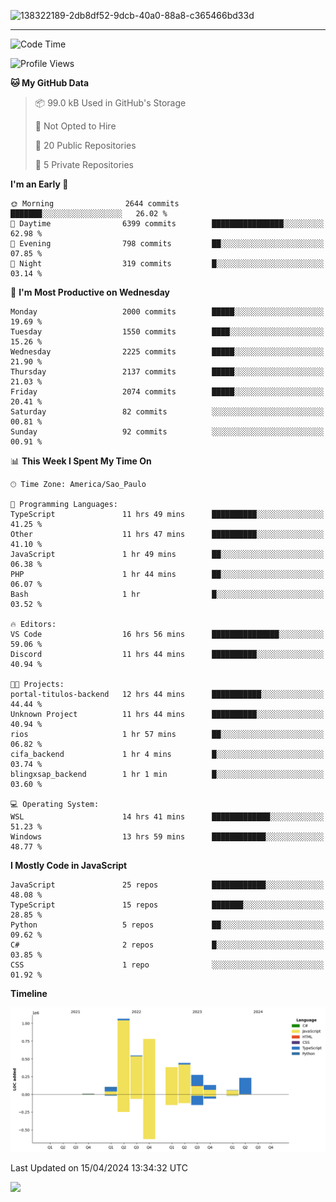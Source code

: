 
![138322189-2db8df52-9dcb-40a0-88a8-c365466bd33d](https://user-images.githubusercontent.com/89656623/214648213-d698ffe7-0c15-4728-8ac0-3e241011cc78.gif)

---

<!--START_SECTION:waka-->
![Code Time](http://img.shields.io/badge/Code%20Time-30%20hrs%2018%20mins-blue)

![Profile Views](http://img.shields.io/badge/Profile%20Views-11-blue)

**🐱 My GitHub Data** 

> 📦 99.0 kB Used in GitHub's Storage 
 > 
> 🚫 Not Opted to Hire
 > 
> 📜 20 Public Repositories 
 > 
> 🔑 5 Private Repositories 
 > 
**I'm an Early 🐤** 

```text
🌞 Morning                2644 commits        ███████░░░░░░░░░░░░░░░░░░   26.02 % 
🌆 Daytime                6399 commits        ████████████████░░░░░░░░░   62.98 % 
🌃 Evening                798 commits         ██░░░░░░░░░░░░░░░░░░░░░░░   07.85 % 
🌙 Night                  319 commits         █░░░░░░░░░░░░░░░░░░░░░░░░   03.14 % 
```
📅 **I'm Most Productive on Wednesday** 

```text
Monday                   2000 commits        █████░░░░░░░░░░░░░░░░░░░░   19.69 % 
Tuesday                  1550 commits        ████░░░░░░░░░░░░░░░░░░░░░   15.26 % 
Wednesday                2225 commits        █████░░░░░░░░░░░░░░░░░░░░   21.90 % 
Thursday                 2137 commits        █████░░░░░░░░░░░░░░░░░░░░   21.03 % 
Friday                   2074 commits        █████░░░░░░░░░░░░░░░░░░░░   20.41 % 
Saturday                 82 commits          ░░░░░░░░░░░░░░░░░░░░░░░░░   00.81 % 
Sunday                   92 commits          ░░░░░░░░░░░░░░░░░░░░░░░░░   00.91 % 
```


📊 **This Week I Spent My Time On** 

```text
🕑︎ Time Zone: America/Sao_Paulo

💬 Programming Languages: 
TypeScript               11 hrs 49 mins      ██████████░░░░░░░░░░░░░░░   41.25 % 
Other                    11 hrs 47 mins      ██████████░░░░░░░░░░░░░░░   41.10 % 
JavaScript               1 hr 49 mins        ██░░░░░░░░░░░░░░░░░░░░░░░   06.38 % 
PHP                      1 hr 44 mins        ██░░░░░░░░░░░░░░░░░░░░░░░   06.07 % 
Bash                     1 hr                █░░░░░░░░░░░░░░░░░░░░░░░░   03.52 % 

🔥 Editors: 
VS Code                  16 hrs 56 mins      ███████████████░░░░░░░░░░   59.06 % 
Discord                  11 hrs 44 mins      ██████████░░░░░░░░░░░░░░░   40.94 % 

🐱‍💻 Projects: 
portal-titulos-backend   12 hrs 44 mins      ███████████░░░░░░░░░░░░░░   44.44 % 
Unknown Project          11 hrs 44 mins      ██████████░░░░░░░░░░░░░░░   40.94 % 
rios                     1 hr 57 mins        ██░░░░░░░░░░░░░░░░░░░░░░░   06.82 % 
cifa_backend             1 hr 4 mins         █░░░░░░░░░░░░░░░░░░░░░░░░   03.74 % 
blingxsap_backend        1 hr 1 min          █░░░░░░░░░░░░░░░░░░░░░░░░   03.60 % 

💻 Operating System: 
WSL                      14 hrs 41 mins      █████████████░░░░░░░░░░░░   51.23 % 
Windows                  13 hrs 59 mins      ████████████░░░░░░░░░░░░░   48.77 % 
```

**I Mostly Code in JavaScript** 

```text
JavaScript               25 repos            ████████████░░░░░░░░░░░░░   48.08 % 
TypeScript               15 repos            ███████░░░░░░░░░░░░░░░░░░   28.85 % 
Python                   5 repos             ██░░░░░░░░░░░░░░░░░░░░░░░   09.62 % 
C#                       2 repos             █░░░░░░░░░░░░░░░░░░░░░░░░   03.85 % 
CSS                      1 repo              ░░░░░░░░░░░░░░░░░░░░░░░░░   01.92 % 
```



**Timeline**

![Lines of Code chart](https://raw.githubusercontent.com/NatanB4/NatanB4/main/assets/bar_graph.png)


 Last Updated on 15/04/2024 13:34:32 UTC
<!--END_SECTION:waka-->
    
  <a href="mailto:natanbarbosa027@gmail.com"><img src="https://img.shields.io/badge/Gmail-D14836?style=for-the-badge&logo=gmail&logoColor=white" target="_blank"></a>


